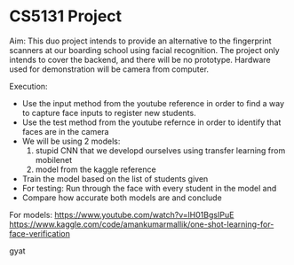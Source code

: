 # CS5131 Project

Aim:
This duo project intends to provide an alternative to the fingerprint scanners at our boarding school using facial recognition. The project only intends to cover the backend, and there will be no prototype. Hardware used for demonstration will be camera from computer.

Execution:
- Use the input method from the youtube reference in order to find a way to capture face inputs to register new students.
- Use the test method from the youtube refernce in order to identify that faces are in the camera
- We will be using 2 models:
    1. stupid CNN that we developd ourselves using transfer learning from mobilenet
    2. model from the kaggle reference
- Train the model based on the list of students given
- For testing: Run through the face with every student in the model and 
- Compare how accurate both models are and conclude

For models:
https://www.youtube.com/watch?v=lH01BgsIPuE
https://www.kaggle.com/code/amankumarmallik/one-shot-learning-for-face-verification

gyat